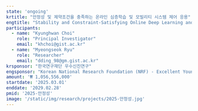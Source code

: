 ```yaml
---
state: 'ongoing'
krtitle: "안정성 및 제약조건을 충족하는 온라인 심층학습 및 모빌리티 시스템 제어 응용"
engtitle: "Stability and Constraint-Satisfying Online Deep Learning and Mobility System Control Applications"
participants: 
  - name: "Kyunghwan Choi"
    role: "Principal Investigator"
    email: "khchoi@gist.ac.kr"
  - name: "Myeongseok Ryu"
    role: "Researcher"
    email: "dding_98@gm.gist.ac.kr"    
krsponsor: "한국연구재단 우수신진연구"
engsponsor: "Korean National Research Foundation (NRF) - Excellent Young Researchers"
amount: '₩ 1,056,556,000'
startdate: '2025.03.01'
enddate: '2029.02.28'
pmid: '2025-안정성'
image: '/static/img/research/projects/2025-안정성.jpg'
---
```

